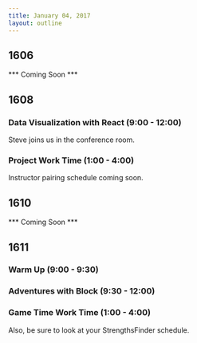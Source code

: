 ```yaml
---
title: January 04, 2017
layout: outline
---
```


## 1606
*** Coming Soon ***

## 1608

### Data Visualization with React (9:00 - 12:00)
Steve joins us in the conference room.

### Project Work Time (1:00 - 4:00)
Instructor pairing schedule coming soon.  

## 1610
*** Coming Soon ***

## 1611

### Warm Up (9:00 - 9:30)

### Adventures with Block (9:30 - 12:00)

### Game Time Work Time (1:00 - 4:00)

Also, be sure to look at your StrengthsFinder schedule.

